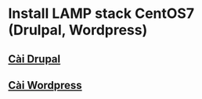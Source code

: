 # Install LAMP stack CentOS7 (Drulpal, Wordpress)

## [Cài Drupal](https://github.com/logan30051997/Install-webserver-CentOS7/tree/main/LAMP/drupal)

## [Cài Wordpress](https://github.com/logan30051997/Install-webserver-CentOS7/tree/main/LAMP/wordpress)
